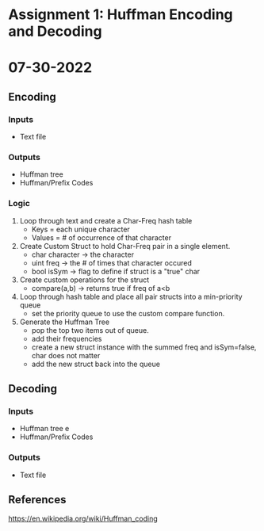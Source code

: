 # Assignment 1: Huffman Encoding and Decoding
# 07-30-2022

## Encoding
### Inputs
* Text file 
### Outputs
* Huffman tree
* Huffman/Prefix Codes
### Logic
1. Loop through text and create a Char-Freq hash table
    * Keys = each unique character
    * Values = # of occurrence of that character
1. Create Custom Struct to hold Char-Freq pair in a single element.
    * char character -> the character 
    * uint freq -> the # of times that character occured
    * bool isSym -> flag to define if struct is a "true" char
1. Create custom operations for the struct
    * compare(a,b) -> returns true if freq of a<b
1. Loop through hash table and place all pair structs into a min-priority queue
    * set the priority queue to use the custom compare function.
1. Generate the Huffman Tree
    * pop the top two items out of queue.
    * add their frequencies
    * create a new struct instance with the summed freq and isSym=false, char does not matter
    * add the new struct back into the queue
## Decoding
### Inputs
* Huffman tree e
* Huffman/Prefix Codes
### Outputs
* Text file 

## References 
https://en.wikipedia.org/wiki/Huffman_coding

